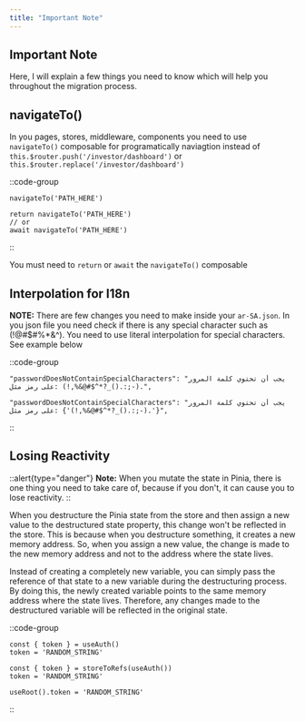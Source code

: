 ```yaml
---
title: "Important Note"
---
```


## Important Note

Here, I will explain a few things you need to know which will help you throughout the migration process.

## navigateTo()

In you pages, stores, middleware, components you need to use `navigateTo()` composable for programatically naviagtion instead of `this.$router.push('/investor/dashboard')` or `this.$router.replace('/investor/dashboard')`

::code-group
```js[Not Work]
navigateTo('PATH_HERE')
```
```js[100% Work]
return navigateTo('PATH_HERE')
// or
await navigateTo('PATH_HERE')
```
::

You must need to `return` or `await` the `navigateTo()` composable

## Interpolation for I18n

**NOTE:** There are few changes you need to make inside your `ar-SA.json`. In you json file you need check if there is any special character such as (!@#$#%\*&^). You need to use literal interpolation for special characters. See example below

::code-group

```json[Not Work]
"passwordDoesNotContainSpecialCharacters": "يجب أن تحتوي كلمة المرور على رمز مثل: (!,%&@#$^*?_().:;-).",
```

```js[100% Work]
"passwordDoesNotContainSpecialCharacters": "يجب أن تحتوي كلمة المرور على رمز مثل: {'(!,%&@#$^*?_().:;-).'}",
```

::

## Losing Reactivity

::alert{type="danger"}
**Note:** When you mutate the state in Pinia, there is one thing you need to take care of, because if you don't, it can cause you to lose reactivity.
::

When you destructure the Pinia state from the store and then assign a new value to the destructured state property, this change won't be reflected in the store. This is because when you destructure something, it creates a new memory address. So, when you assign a new value, the change is made to the new memory address and not to the address where the state lives.

Instead of creating a completely new variable, you can simply pass the reference of that state to a new variable during the destructuring process. By doing this, the newly created variable points to the same memory address where the state lives. Therefore, any changes made to the destructured variable will be reflected in the original state.

::code-group
```js[Not Work]
const { token } = useAuth()
token = 'RANDOM_STRING'
```
```js[100% Work]
const { token } = storeToRefs(useAuth())
token = 'RANDOM_STRING'
```

```js[Other Ways]
useRoot().token = 'RANDOM_STRING'
```
::

##
